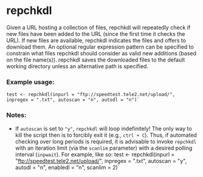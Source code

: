# repchkdl
Given a URL hosting a collection of files, repchkdl will repeatedly check if new files have been added to the URL (since the first time it checks the URL). If new files are available, repchkdl indicates the files and offers to download them. An optional regular expression pattern can be specified to constrain what files repchkdl should consider as valid new additions (based on the file name(s)). repchkdl saves the downloaded files to the default working directory unless an alternative path is specified.

### Example usage:
    test <- repchkdl(inpurl = "ftp://speedtest.tele2.net/upload/", inpregex = ".txt", autoscan = "n", autodl = "n")`

### Notes:
* If `autoscan` is set to `"y"`, `repchkdl` will loop indefinitely! The only way to kill the script then is to forcibly exit it (e.g., `ctrl + C`). Thus, if automated checking over long periods is required, it is advisable to invoke `repchkdl` with an iteration limit (via the `scanlim` parameter) with a desired polling interval (`inpwait`). For example, like so:
    test <- repchkdl(inpurl = "ftp://speedtest.tele2.net/upload/", inpregex = ".txt", autoscan = "y", autodl = "n", enabledl = "n", scanlim = 2)`
